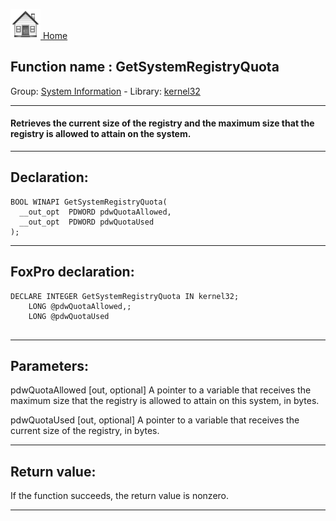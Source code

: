 [<img src="../../images/home.png"> Home ](https://github.com/VFPX/Win32API)  

## Function name : GetSystemRegistryQuota
Group: [System Information](../../functions_group.md#System_Information)  -  Library: [kernel32](../../Libraries.md#kernel32)  
***  


#### Retrieves the current size of the registry and the maximum size that the registry is allowed to attain on the system.
***  


## Declaration:
```foxpro  
BOOL WINAPI GetSystemRegistryQuota(
  __out_opt  PDWORD pdwQuotaAllowed,
  __out_opt  PDWORD pdwQuotaUsed
);  
```  
***  


## FoxPro declaration:
```foxpro  
DECLARE INTEGER GetSystemRegistryQuota IN kernel32;
	LONG @pdwQuotaAllowed,;
	LONG @pdwQuotaUsed
  
```  
***  


## Parameters:
pdwQuotaAllowed [out, optional] 
A pointer to a variable that receives the maximum size that the registry is allowed to attain on this system, in bytes.

pdwQuotaUsed [out, optional] 
A pointer to a variable that receives the current size of the registry, in bytes.  
***  


## Return value:
If the function succeeds, the return value is nonzero.  
***  

